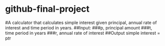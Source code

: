 # github-final-project

#A calculator that calculates simple interest given principal, annual rate of interest and time period in years.
##Input:
   ###p, principal amount
   ###t, time period in years
   ###r, annual rate of interest
##Output
   simple interest = p*t*r

